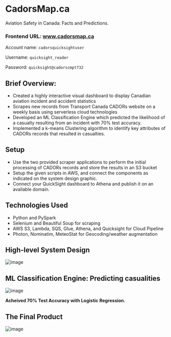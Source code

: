 # CadorsMap.ca
Aviation Safety in Canada: Facts and Predictions.

### Frontend URL: www.cadorsmap.ca

Account name: `cadorsquicksightuser`

Username: `quicksight_reader`

Password: `quicksight@cadorscmpt732`

## Brief Overview:
* Created a highly interactive visual dashboard to display Canadian aviation incident and accident statistics
* Scrapes new records from Transport Canada CADORs website on a weekly basis using serverless cloud technologies
* Developed an ML Classification Engine which predicted the likelihood of a casualty resulting from an incident with 70% test accuracy.
* Implemented a k-means Clustering algorithm to identify key attributes of CADORs records that resulted in casualties.

## Setup
* Use the two provided scraper applications to perform the initial processing of CADORs records and store the results in an S3 bucket
* Setup the given scripts in AWS, and connect the components as indicated on the system design graphic.
* Connect your QuickSight dashboard to Athena and publish it on an available domain.

## Technologies Used
* Python and PySpark
* Selenium and Beautiful Soup for scraping
* AWS S3, Lambda, SQS, Glue, Athena, and Quicksight for Cloud Pipeline
* Photon, Nominatim, MeteoStat for Geocoding/weather augmentation

## High-level System Design

![image](https://user-images.githubusercontent.com/52950086/145689353-1ce43015-1e37-40f7-bb9d-1c5b6f31a9fc.png)


## ML Classification Engine: Predicting casualities 

![image](https://user-images.githubusercontent.com/52950086/145689402-c2c4de6b-3a7e-4dbb-b045-40d8c6d1d12a.png)


**Acheived 70% Test Accuracy with Logistic Regression.**


## The Final Product

![image](https://user-images.githubusercontent.com/52950086/145689258-b98d94d0-2cd3-4b87-bb28-25faf5d83fe7.png)

